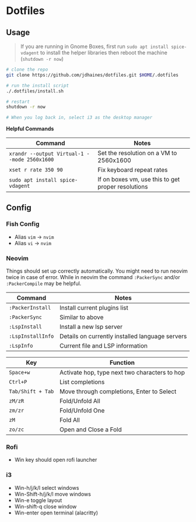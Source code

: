 
# Dotfiles

## Usage

>If you are running in Gnome Boxes, first run `sudo apt install spice-vdagent` to install the helper libraries then reboot the machine (`shutdown -r now`)

```bash
# clone the repo
git clone https://github.com/jdhaines/dotfiles.git $HOME/.dotfiles

# run the install script
./.dotfiles/install.sh

# restart
shutdown -r now

# When you log back in, select i3 as the desktop manager
```

**Helpful Commands**

|Command|Notes|
|---|---|
|`xrandr --output Virtual-1 --mode 2560x1600`|Set the resolution on a VM to 2560x1600|
|`xset r rate 350 90`|Fix keyboard repeat rates|
|`sudo apt install spice-vdagent`|If on boxes vm, use this to get proper resolutions|

## Config

### Fish Config

- Alias `vim` -> `nvim`
- Alias `vi` -> `nvim`

### Neovim

Things should set up correctly automatically.  You might need to run neovim twice in case of error.  While in neovim the command `:PackerSync` and/or `:PackerCompile` may be helpful.

|Command|Notes|
|---|---|
|`:PackerInstall`|Install current plugins list|
|`:PackerSync`|Similar to above|
|`:LspInstall`|Install a new lsp server|
|`:LspInstallInfo`|Details on currently installed language servers|
|`:LspInfo`|Current file and LSP information|

|Key|Function|
|---|---|
|`Space+w`|Activate hop, type next two characters to hop|
|`Ctrl+P`|List completions|
|`Tab/Shift + Tab`|Move through completions, Enter to Select|
|`zM/zR`|Fold/Unfold All|
|`zm/zr`|Fold/Unfold One|
|`zM`|Fold All|
|`zo/zc`|Open and Close a Fold|


### Rofi
- Win key should open rofi launcher

### i3
- Win-h/j/k/l select windows
- Win-Shift-h/j/k/l move windows
- Win-e toggle layout
- Win-shift-q close window
- Win-enter open terminal (alacritty)

